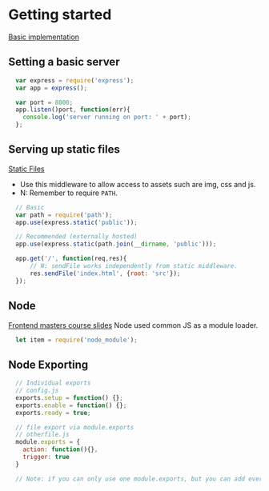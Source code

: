 # Getting started
[Basic implementation](https://expressjs.com/en/starter/hello-world.html)

## Setting a basic server
```js
  var express = require('express');
  var app = express();

  var port = 8000;
  app.listen()port, function(err){
    console.log('server running on port: ' + port);
  };
```


## Serving up static files
[Static Files](https://expressjs.com/en/starter/static-files.html)

- Use this middleware to allow access to assets such are img, css and js.
- N: Remember to require `PATH`.
```javascript 
  // Basic 
  var path = require('path');
  app.use(express.static('public'));

  // Recommended (externally hosted)
  app.use(express.static(path.join(__dirname, 'public')));

  app.get('/', function(req,res){
      // N: sendFile works independently from static middleware.
      res.sendFile('index.html', {root: 'src'});
  });
```

## Node 
[Frontend masters course slides](http://fem-node-api.netlify.com/)
Node used common JS as a module loader.
```js 
  let item = require('node_module');
```

## Node Exporting 

```js
  // Individual exports
  // config.js
  exports.setup = function() {};
  exports.enable = function() {};
  exports.ready = true;

  // file export via module.exports
  // otherfile.js
  module.exports = {
    action: function(){},
    trigger: true
  }

  // Note: if you can only use one module.exports, but you can add everything to the object
```
